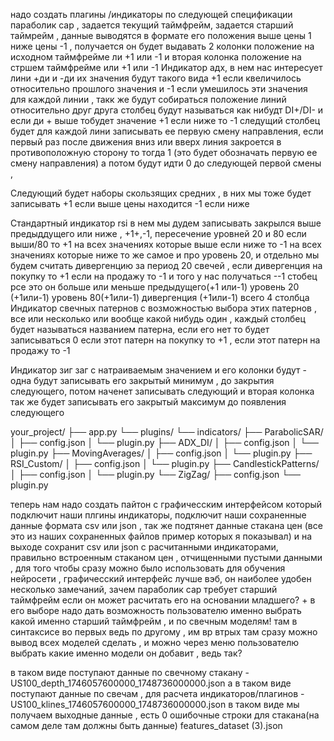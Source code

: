  надо создать плагины /индикаторы по следующей спецификации параболик сар , задается текущий таймфрейм, задается старший таймрейм , данные выводятся в формате его положения выше цены 1 ниже цены -1 , получается он будет выдавать 2 колонки положение на исходном таймфрейме ли +1 или -1 и вторая колонка положение на стршем таймфрейме или +1 или -1
Индикатор адх, в нем нас интересует лини +ди и -ди их значения будут такого вида +1 если квеличилось относительно прошлого значения и -1 если умешилось эти значения для каждой линии , такк же будут собираться положение линий относительно друг друга столбец будут называться как нибудт DI+/DI- и если ди + выше тобудет значение +1 если ниже то -1 следущий столбец будет для каждой лини записывать ее первую смену направления, если первый раз после движения вниз или вверх линия закроется в противоположную сторону то тогда 1 (это будет обозначать первую ее смену направления) а потом будут идти 0 до следующей первой смены , 

Следующий будет наборы скользящих средних , в них мы тоже будет записывать +1 если выше цены находится -1 если ниже 

Стандартный индикатор rsi в нем мы дудем записывать закрылся выше предыддущего или ниже , +1+,-1, пересечение уровней 20 и 80  если выши/80 то +1 на всех значениях которые выше если ниже то -1 на всех значениях которые ниже  то же самое и про уровень 20, и отдельно мы будем считать дивергенцию за период 20 свечей , если дивергенция на покупку то +1 если на продажу то -1 и того у нас получаться --1 стобец рсе это он больше или меньше предыдущего(+1 или-1)  уровень 20 (+1или-1) уровень 80(+1или-1) дивергенция (+1или-1)  всего 4 столбца 
Индикатор свечных патернов с возможностью выбора этих патернов , все или несколько или вообще какой нибудь один , каждый столбец будет называться названием патерна, если его нет то будет записываться 0 если этот патерн на покупку то +1 , если этот патерн на продажу то -1 

Индикатор зиг заг с натраиваемым значением и его колонки будут - одна будут записывать его закрытый минимум , до закрытия следующего, потом  наченет записывать следующий и вторая колонка так же будет записывать его закрытый максимум до появления следующего 

your_project/
├── app.py
└── plugins/
    └── indicators/
        ├── ParabolicSAR/
        │   ├── config.json
        │   └── plugin.py
        ├── ADX_DI/
        │   ├── config.json
        │   └── plugin.py
        ├── MovingAverages/
        │   ├── config.json
        │   └── plugin.py
        ├── RSI_Custom/
        │   ├── config.json
        │   └── plugin.py
        ├── CandlestickPatterns/
        │   ├── config.json
        │   └── plugin.py
        └── ZigZag/
            ├── config.json
            └── plugin.py

теперь нам надо создать пайтон с графичесским интерфейсом который подключит наши плгины индикаторы, подключит наши сохраненные данные формата csv или json , так же подтянет данные стакана цен (все это из наших сохраненных файлов пример которых я показывал)  и на выходе сохранит csv или json с расчитанными индикаторами, правильно встроенным стаканом цен , отчищенными пустыми данными , для того чтобы сразу можно было использовать для обучения нейросети , графичесский интерфейс лучше вэб, он наиболее удобен несколько замечаний, зачем параболик сар требует старший таймфрейм если он может расчитать его на основании младшего? + в его  выборе надо дать возможность пользователю именно выбрать какой именно старший таймфрейм , и по свечным моделям! там в синтаксисе во первых ведь по другому , им вр втрых там сразу можно вывод всех моделей сделать , и можно через меню пользователю выбрать какие именно модели он добавит , ведь так? 


в таком виде поступают данные по свечному стакану - US100_depth_1746057600000_1748736000000.json
а в таком виде поступают данные по свечам , для расчета индикаторов/плагинов - US100_klines_1746057600000_1748736000000.json
в таком виде мы получаем выходные данные , есть 0 ошибочные строки для стакана(на самом деле там должны быть данные)  features_dataset (3).json